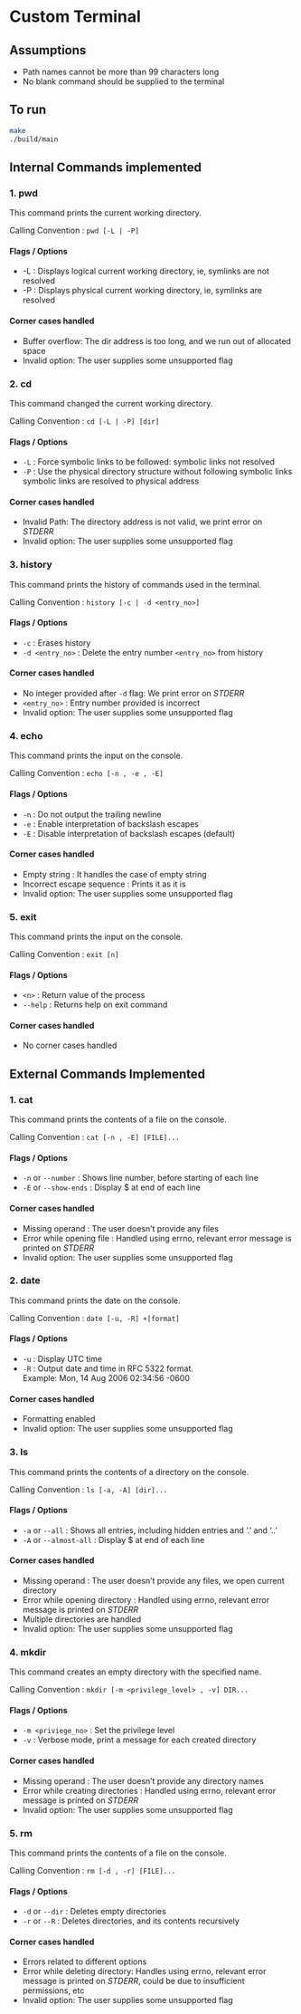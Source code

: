 # Custom Terminal

## Assumptions

- Path names cannot be more than 99 characters long
- No blank command should be supplied to the terminal

## To run

```sh
make
./build/main
```

## Internal Commands implemented

### 1. pwd

This command prints the current working directory.

Calling Convention : `pwd [-L | -P]`

#### Flags / Options

- -L : Displays logical current working directory, ie, symlinks are not resolved
- -P : Displays physical current working directory, ie, symlinks are resolved

#### Corner cases handled

- Buffer overflow: The dir address is too long, and we run out of allocated space
- Invalid option: The user supplies some unsupported flag

### 2. cd

This command changed the current working directory.

Calling Convention : `cd [-L | -P] [dir]`

#### Flags / Options

- `-L` : Force symbolic links to be followed: symbolic links not resolved
- `-P` : Use the physical directory structure without following symbolic links
symbolic links are resolved to physical address

#### Corner cases handled

- Invalid Path: The directory address is not valid, we print error on *STDERR*
- Invalid option: The user supplies some unsupported flag

### 3. history

This command prints the history of commands used in the terminal.

Calling Convention : `history [-c | -d <entry_no>]`

#### Flags / Options

- `-c` : Erases history
- `-d <entry_no>` : Delete the entry number `<entry_no>` from history

#### Corner cases handled

- No integer provided after `-d` flag: We print error on *STDERR*
- `<entry_no>` : Entry number provided is incorrect
- Invalid option: The user supplies some unsupported flag

### 4. echo

This command prints the input on the console.

Calling Convention : `echo [-n , -e , -E]`

#### Flags / Options

- `-n` : Do not output the trailing newline
- `-e` : Enable interpretation of backslash escapes
- `-E` : Disable interpretation of backslash escapes (default)

#### Corner cases handled

- Empty string : It handles the case of empty string
- Incorrect escape sequence : Prints it as it is
- Invalid option: The user supplies some unsupported flag

### 5. exit

This command prints the input on the console.

Calling Convention : `exit [n]`

#### Flags / Options

- `<n>` : Return value of the process
- `--help` : Returns help on exit command

#### Corner cases handled

- No corner cases handled

## External Commands Implemented

### 1. cat

This command prints the contents of a file on the console.

Calling Convention : `cat [-n , -E] [FILE]...`

#### Flags / Options

- `-n` or `--number` : Shows line number, before starting of each line
- `-E` or `--show-ends` : Display $ at end of each line

#### Corner cases handled

- Missing operand : The user doesn’t provide any files
- Error while opening file : Handled using errno, relevant error message is
printed on *STDERR*
- Invalid option: The user supplies some unsupported flag

### 2. date

This command prints the date on the console.

Calling Convention : `date [-u, -R] +[format]`

#### Flags / Options

- `-u` : Display UTC time
- `-R` : Output date and time in RFC 5322 format.  
    Example: Mon,  14  Aug 2006 02:34:56 -0600

#### Corner cases handled

- Formatting enabled
- Invalid option: The user supplies some unsupported flag

### 3. ls

This command prints the contents of a directory on the console.

Calling Convention : `ls [-a, -A] [dir]...`

#### Flags / Options

- `-a` or `--all` : Shows all entries, including hidden entries and ‘.’ and ‘..’
- `-A` or `--almost-all` : Display $ at end of each line

#### Corner cases handled

- Missing operand : The user doesn’t provide any files, we open current directory
- Error while opening directory : Handled using errno, relevant error message is
printed on *STDERR*
- Multiple directories are handled
- Invalid option: The user supplies some unsupported flag

### 4. mkdir

This command creates an empty directory with the specified name.

Calling Convention : `mkdir [-m <privilege_level> , -v] DIR...`

#### Flags / Options

- `-m <priviege_no>` : Set the privilege level
- `-v` : Verbose mode, print a message for each created directory

#### Corner cases handled

- Missing operand : The user doesn’t provide any directory names
- Error while creating directories : Handled using errno, relevant error message
is printed on *STDERR*
- Invalid option: The user supplies some unsupported flag

### 5. rm

This command prints the contents of a file on the console.

Calling Convention : `rm [-d , -r] [FILE]...`

#### Flags / Options

- `-d` or `--dir` : Deletes empty directories
- `-r` or `--R` : Deletes directories, and its contents recursively

#### Corner cases handled

- Errors related to different options
- Error while deleting directory: Handles using errno, relevant error message is
printed on *STDERR*, could be due to insufficient permissions, etc
- Invalid option: The user supplies some unsupported flag
